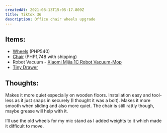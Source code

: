 ```yaml
---
createdAt: 2021-08-13T15:05:17.809Z
title: Tiktok 36
description: Office chair wheels upgrade
---
```

## Items:[](https://shopee.ph/Replacement-HEAVY-DUTY-Office-Computer-Gaming-Chair-Caster-rollerblade-style-3-inch-Castor-wheel-5pc-i.236384746.8777080224)

* [Wheels](https://shopee.ph/Replacement-HEAVY-DUTY-Office-Computer-Gaming-Chair-Caster-rollerblade-style-3-inch-Castor-wheel-5pc-i.236384746.8777080224) (PHP540)
* [Chair](https://shopee.ph/Office-Chair-Adjustable-Height-360-Rotat-Mesh-Comfortable-and-Breathable-Home-Office-Furniture-Back-i.134940893.3311639472) (PHP1,748 with shipping)
* Robot Vacuum - [Xiaomi Mijia 1C Robot Vacuum-Mop](https://shopee.ph/product/15287380/7243430366?smtt=0.89058394-1626265240.9)
* [Tiny Drawer](https://shopee.ph/product/52480349/4891265160?smtt=0.89058394-1628292571.9)

## Thoughts:

Makes it more quiet especially on wooden floors. Installation easy and tool-less as it just snaps in securely (I thought it was a bolt). Makes it more smooth when sliding and also more quiet. The chair is still rattly though, maybe grease will help with it. 

I’ll use the old wheels for my mic stand as I added weights to it which made it difficult to move.